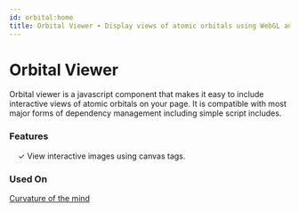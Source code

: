 ```yaml
---
id: orbital:home
title: Orbital Viewer ∙ Display views of atomic orbitals using WebGL and the latest web technologies.
---
```


# Orbital Viewer

Orbital viewer is a javascript component that makes it easy to include interactive views of atomic orbitals on your page. It is compatible with most major forms of dependency management including simple script includes.
### Features

&nbsp; &nbsp; ✓ View interactive images using canvas tags.<br>


### Used On
[Curvature of the mind](https://curvatureofthemind.com)

